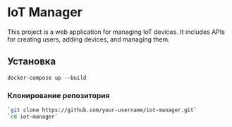 # IoT Manager

This project is a web application for managing IoT devices. It includes APIs for creating users, adding devices, and managing them.

## Установка

`docker-compose up --build`

### Клонирование репозитория

```bash
`git clone https://github.com/your-username/iot-manager.git`
`cd iot-manager`


